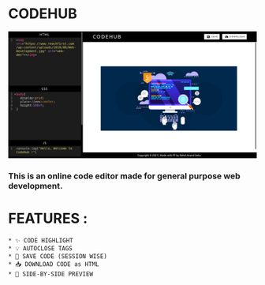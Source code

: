 # CODEHUB

![Page Thumbnail](./src/images/page.png)

### This is an online code editor made for general purpose web development. 


# FEATURES : 
    * ✨ CODE HIGHLIGHT
    * 💡 AUTOCLOSE TAGS 
    * 💾 SAVE CODE (SESSION WISE)
    * 📥 DOWNLOAD CODE as HTML
    * 📱 SIDE-BY-SIDE PREVIEW